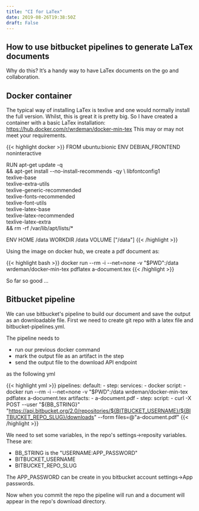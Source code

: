 ```yaml
---
title: "CI for LaTex"
date: 2019-08-26T19:38:50Z
draft: False
---
```


## How to use bitbucket pipelines to generate LaTex documents


Why do this? It’s a handy way to have LaTex documents on the go and 
collaboration.

## Docker container

The typical way of installing LaTex is texlive and one would normally install the full version.
Whilst, this is great it is pretty big.
So I have created a container with a basic LaTex installation: <https://hub.docker.com/r/wrdeman/docker-min-tex>
This may or may not meet your requirements. 


{{< highlight docker >}}
FROM ubuntu:bionic
ENV DEBIAN_FRONTEND noninteractive

RUN apt-get update -q \
    && apt-get install --no-install-recommends -qy \ 
    libfontconfig1 \
    texlive-base \
    texlive-extra-utils \
    texlive-generic-recommended \
    texlive-fonts-recommended \
    texlive-font-utils \
    texlive-latex-base \
    texlive-latex-recommended \
    texlive-latex-extra \
    && rm -rf /var/lib/apt/lists/*

ENV HOME /data
WORKDIR /data
VOLUME ["/data"]
{{< /highlight >}}


Using the image on docker hub, we create a pdf document as:

{{< highlight bash >}}
docker run --rm -i --net=none -v "$PWD":/data wrdeman/docker-min-tex pdflatex a-document.tex
{{< /highlight >}}

So far so good ...

## Bitbucket pipeline

We can use bitbucket's pipeline to build our document and save the output as an downloadable file.
First we need to create git repo with a latex file and bitbucket-pipelines.yml.

The pipeline needs to 

* run our previous docker command
* mark the output file as an artifact in the step
* send the output file to the download API endpoint 

as the following yml

{{< highlight yml >}}
pipelines:
  default:
    - step:
        services:
          - docker
        script: 
          - docker run --rm -i --net=none -v "$PWD":/data wrdeman/docker-min-tex pdflatex a-document.tex
        artifacts:
          - a-document.pdf
    - step:
        script:   
          - curl -X POST --user "${BB_STRING}" "https://api.bitbucket.org/2.0/repositories/${BITBUCKET_USERNAME}/${BITBUCKET_REPO_SLUG}/downloads" --form files=@"a-document.pdf" 
{{< /highlight >}}

We need to set some variables, in the repo's settings->reposity variables.
These are:

* BB_STRING is the "USERNAME:APP_PASSWORD"
* BITBUCKET_USERNAME
* BITBUCKET_REPO_SLUG

The APP_PASSWORD can be create in you bitbucket account settings->App passwords.

Now when you commit the repo the pipeline will run and a document will appear in the repo's download directory.
